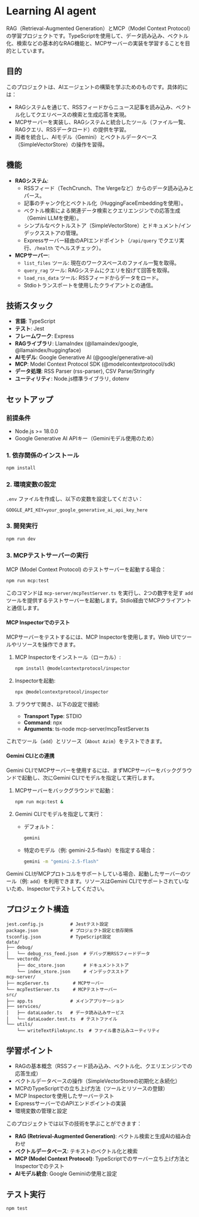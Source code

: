 # Learning AI agent

RAG（Retrieval-Augmented Generation）とMCP（Model Context Protocol）の学習プロジェクトです。TypeScriptを使用して、データ読み込み、ベクトル化、検索などの基本的なRAG機能と、MCPサーバーの実装を学習することを目的としています。

## 目的

このプロジェクトは、AIエージェントの構築を学ぶためのものです。具体的には：
- RAGシステムを通じて、RSSフィードからニュース記事を読み込み、ベクトル化してクエリベースの検索と生成応答を実現。
- MCPサーバーを実装し、RAGシステムと統合したツール（ファイル一覧、RAGクエリ、RSSデータロード）の提供を学習。
- 両者を統合し、AIモデル（Gemini）とベクトルデータベース（SimpleVectorStore）の操作を習得。

## 機能

- **RAGシステム**:
  - RSSフィード（TechCrunch、The Vergeなど）からのデータ読み込みとパース。
  - 記事のチャンク化とベクトル化（HuggingFaceEmbeddingを使用）。
  - ベクトル検索による関連データ検索とクエリエンジンでの応答生成（Gemini LLMを使用）。
  - シンプルなベクトルストア（SimpleVectorStore）とドキュメント/インデックスストアの管理。
  - Expressサーバー経由のAPIエンドポイント（`/api/query` でクエリ実行、`/health` でヘルスチェック）。
- **MCPサーバー**:
  - `list_files` ツール: 現在のワークスペースのファイル一覧を取得。
  - `query_rag` ツール: RAGシステムにクエリを投げて回答を取得。
  - `load_rss_data` ツール: RSSフィードからデータをロード。
  - Stdioトランスポートを使用したクライアントとの通信。

## 技術スタック

- **言語**: TypeScript
- **テスト**: Jest
- **フレームワーク**: Express
- **RAGライブラリ**: LlamaIndex (@llamaindex/google, @llamaindex/huggingface)
- **AIモデル**: Google Generative AI (@google/generative-ai)
- **MCP**: Model Context Protocol SDK (@modelcontextprotocol/sdk)
- **データ処理**: RSS Parser (rss-parser), CSV Parse/Stringify
- **ユーティリティ**: Node.js標準ライブラリ, dotenv

## セットアップ

### 前提条件

- Node.js >= 18.0.0
- Google Generative AI APIキー（Geminiモデル使用のため）

### 1. 依存関係のインストール

```bash
npm install
```

### 2. 環境変数の設定

`.env` ファイルを作成し、以下の変数を設定してください：

```
GOOGLE_API_KEY=your_google_generative_ai_api_key_here
```

### 3. 開発実行

```bash
npm run dev
```

### 3. MCPテストサーバーの実行

MCP (Model Context Protocol) のテストサーバーを起動する場合：

```bash
npm run mcp:test
```

このコマンドは `mcp-server/mcpTestServer.ts` を実行し、2つの数字を足す `add` ツールを提供するテストサーバーを起動します。Stdio経由でMCPクライアントと通信します。

#### MCP Inspectorでのテスト

MCPサーバーをテストするには、MCP Inspectorを使用します。Web UIでツールやリソースを操作できます。

1. MCP Inspectorをインストール（ローカル）:
   ```bash
   npm install @modelcontextprotocol/inspector
   ```

2. Inspectorを起動:
   ```bash
   npx @modelcontextprotocol/inspector
   ```

3. ブラウザで開き、以下の設定で接続:
   - **Transport Type**: STDIO
   - **Command**: npx
   - **Arguments**: ts-node mcp-server/mcpTestServer.ts

これでツール（`add`）とリソース（`About Azim`）をテストできます。

#### Gemini CLIとの連携

Gemini CLIでMCPサーバーを使用するには、まずMCPサーバーをバックグラウンドで起動し、次にGemini CLIでモデルを指定して実行します。

1. MCPサーバーをバックグラウンドで起動：
   ```bash
   npm run mcp:test &
   ```

2. Gemini CLIでモデルを指定して実行：

   - デフォルト：
     ```bash
     gemini
     ```

   - 特定のモデル（例: gemini-2.5-flash）を指定する場合：
     ```bash
     gemini -m "gemini-2.5-flash"
     ```

Gemini CLIがMCPプロトコルをサポートしている場合、起動したサーバーのツール（例: `add`）を利用できます。リソースはGemini CLIでサポートされていないため、Inspectorでテストしてください。

## プロジェクト構造

```
jest.config.js          # Jestテスト設定
package.json            # プロジェクト設定と依存関係
tsconfig.json           # TypeScript設定
data/
├── debug/
│   └── debug_rss_feed.json  # デバッグ用RSSフィードデータ
└── vectordb/
    ├── doc_store.json       # ドキュメントストア
    └── index_store.json     # インデックスストア
mcp-server/
├── mcpServer.ts         # MCPサーバー
└── mcpTestServer.ts     # MCPテストサーバー
src/
├── app.ts              # メインアプリケーション
├── services/
│   ├── dataLoader.ts   # データ読み込みサービス
│   └── dataLoader.test.ts  # テストファイル
└── utils/
    └── writeTextFileAsync.ts  # ファイル書き込みユーティリティ
```

## 学習ポイント

- RAGの基本概念（RSSフィード読み込み、ベクトル化、クエリエンジンでの応答生成）
- ベクトルデータベースの操作（SimpleVectorStoreの初期化と永続化）
- MCPのTypeScriptでの立ち上げ方法（ツールとリソースの登録）
- MCP Inspectorを使用したサーバーテスト
- ExpressサーバーでのAPIエンドポイントの実装
- 環境変数の管理と設定

このプロジェクトでは以下の技術を学ぶことができます：

- **RAG (Retrieval-Augmented Generation)**: ベクトル検索と生成AIの組み合わせ
- **ベクトルデータベース**: テキストのベクトル化と検索
- **MCP (Model Context Protocol)**: TypeScriptでのサーバー立ち上げ方法とInspectorでのテスト
- **AIモデル統合**: Google Geminiの使用と設定

## テスト実行

```bash
npm test
```
